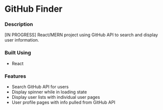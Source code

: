 # GitHub Finder

### Description

[IN PROGRESS] React/MERN project using GitHub API to search and display user information.

### Built Using

-   React

### Features

-   Search GitHub API for users
-   Display spinner while in loading state
-   Display user lists with individual user pages
-   User profile pages with info pulled from GitHub API
